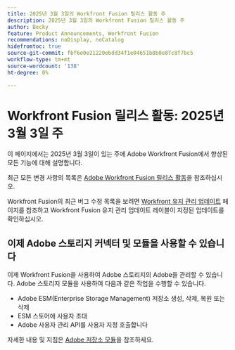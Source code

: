 ```yaml
---
title: 2025년 3월 3일의 Workfront Fusion 릴리스 활동 주
description: 2025년 3월 3일의 Workfront Fusion 릴리스 활동 주
author: Becky
feature: Product Announcements, Workfront Fusion
recommendations: noDisplay, noCatalog
hidefromtoc: true
source-git-commit: fbf6e0e21220ebdd34f1e04651b0b0e87c8f7bc5
workflow-type: tm+mt
source-wordcount: '138'
ht-degree: 0%

---
```


# Workfront Fusion 릴리스 활동: 2025년 3월 3일 주

이 페이지에서는 2025년 3월 3일이 있는 주에 Adobe Workfront Fusion에서 향상된 모든 기능에 대해 설명합니다.

최근 모든 변경 사항의 목록은 [Adobe Workfront Fusion 릴리스 활동](/help/workfront-fusion/fusion-product-releases/fusion-release-activity.md)을 참조하십시오.

Workfront Fusion의 최근 버그 수정 목록을 보려면 [Workfront 유지 관리 업데이트](https://experienceleague.adobe.com/en/docs/workfront-known-issues/releases/current-updates) 페이지를 참조하고 Workfront Fusion 유지 관리 업데이트 레이블이 지정된 업데이트를 확인하십시오.

## 이제 Adobe 스토리지 커넥터 및 모듈을 사용할 수 있습니다

이제 Workfront Fusion을 사용하여 Adobe 스토리지의 Adobe을 관리할 수 있습니다. Adobe 스토리지 모듈을 사용하여 다음과 같은 작업을 수행할 수 있습니다.

* Adobe ESM(Enterprise Storage Management) 저장소 생성, 삭제, 복원 또는 삭제
* ESM 스토어에 사용자 초대
* Adobe 사용자 관리 API를 사용자 지정 호출합니다

자세한 내용 및 지침은 [Adobe 저장소 모듈](/help/workfront-fusion/references/apps-and-modules/adobe-connectors/adobe-storage-modules.md)을 참조하세요.
